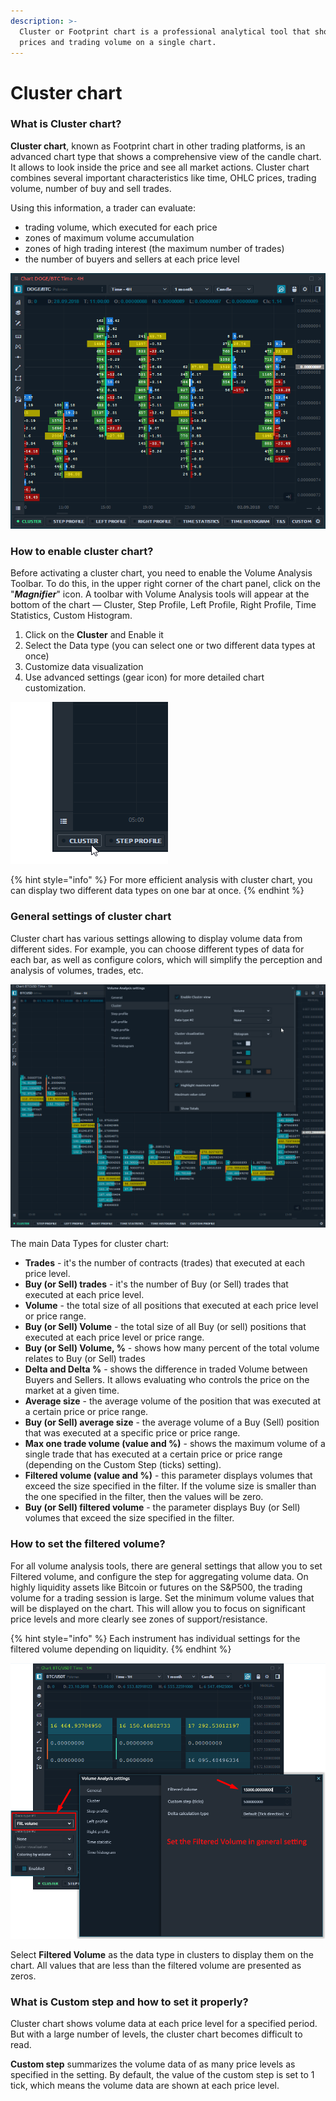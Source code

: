 ```yaml
---
description: >-
  Cluster or Footprint chart is a professional analytical tool that shows OHLC
  prices and trading volume on a single chart.
---
```


# Cluster chart

### What is Cluster chart?

**Cluster chart**, known as Footprint chart in other trading platforms, is an advanced chart type that shows a comprehensive view of the candle chart. It allows to look inside the price and see all market actions. Cluster chart combines several important characteristics like time, OHLC prices, trading volume, number of buy and sell trades.

Using this information, a trader can evaluate:

* trading volume, which executed for each price
* zones of maximum volume accumulation
* zones of high trading interest \(the maximum number of trades\)
* the number of buyers and sellers at each price level

![General view of Cluster chart which shows Trades and Delta at once](../../../.gitbook/assets/cluster-chart-general-view.png)

### How to enable cluster chart?

Before activating a cluster chart, you need to enable the Volume Analysis Toolbar. To do this, in the upper right corner of the chart panel, click on the "_**Magnifier**_" icon. A toolbar with Volume Analysis tools will appear at the bottom of the chart  — Cluster, Step Profile, Left Profile, Right Profile, Time Statistics, Custom Histogram.

1. Click on the **Cluster** and Enable it
2. Select the Data type \(you can select one or two different data types at once\)
3. Customize data visualization
4. Use advanced settings \(gear icon\) for more detailed chart customization.

![Here is how you can activate Cluster chart in Quantower platform](../../../.gitbook/assets/how-to-enable-cluster-chart.gif)

{% hint style="info" %}
For more efficient analysis with cluster chart, you can display two different data types on one bar at once.
{% endhint %}

### General settings of cluster chart

Cluster chart has various settings allowing to display volume data from different sides. For example, you can choose different types of data for each bar, as well as configure colors, which will simplify the perception and analysis of volumes, trades, etc.

![Select different data types for Cluster chart](../../../.gitbook/assets/cluster-data-type.gif)

The main Data Types for cluster chart:

* **Trades** - it's the number of contracts \(trades\) that executed at each price level.
* **Buy \(or Sell\) trades** - it's the number of Buy \(or Sell\) trades that executed at each price level.
* **Volume** - the total size of all positions that executed at each price level or price range.
* **Buy \(or Sell\) Volume** - the total size of all Buy \(or sell\) positions that executed at each price level or price range.
* **Buy \(or Sell\) Volume, %** - shows how many percent of the total volume relates to Buy \(or Sell\) trades
* **Delta and Delta %** - shows the difference in traded Volume between Buyers and Sellers. It allows evaluating who controls the price on the market at a given time.
* **Average size** - the average volume of the position that was executed at a certain price or price range.
* **Buy \(or Sell\) average size** - the average volume of a Buy \(Sell\) position that was executed at a specific price or price range.
* **Max one trade volume \(value and %\)** - shows the maximum volume of a single trade that has executed at a certain price or price range \(depending on the Custom Step \(ticks\) setting\).
* **Filtered volume \(value and %\)** - this parameter displays volumes that exceed the size specified in the filter. If the volume size is smaller than the one specified in the filter, then the values will be zero.
* **Buy \(or Sell\) filtered volume** - the parameter displays Buy \(or Sell\) volumes that exceed the size specified in the filter.

### How to set the filtered volume?

For all volume analysis tools, there are general settings that allow you to set Filtered volume, and configure the step for aggregating volume data. On highly liquidity assets like Bitcoin or futures on the S&P500, the trading volume for a trading session is large. Set the minimum volume values that will be displayed on the chart. This will allow you to focus on significant price levels and more clearly see zones of support/resistance.

{% hint style="info" %}
Each instrument has individual settings for the filtered volume depending on liquidity.
{% endhint %}

![Filtered volume in general settings of Volume Analysis](../../../.gitbook/assets/filtered-volume.png)

Select **Filtered Volume** as the data type in clusters to display them on the chart. All values that are less than the filtered volume are presented as zeros.

### What is Custom step and how to set it properly?

Cluster chart shows volume data at each price level for a specified period. But with a large number of levels, the cluster chart becomes difficult to read. 

**Custom step** summarizes the volume data of as many price levels as specified in the setting. By default, the value of the custom step is set to 1 tick, which means the volume data are shown at each price level.

